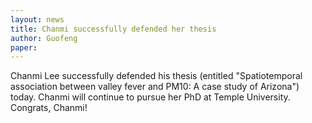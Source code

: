 ```yaml
---
layout: news
title: Chanmi successfully defended her thesis
author: Guofeng
paper: 
---
```


Chanmi Lee successfully defended his thesis (entitled "Spatiotemporal
association between valley fever and PM10: A case study of Arizona") today.
Chanmi will continue to pursue her PhD at Temple University. Congrats, Chanmi! 
